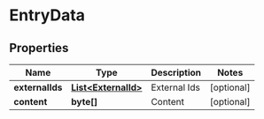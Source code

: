 
# EntryData

## Properties
Name | Type | Description | Notes
------------ | ------------- | ------------- | -------------
**externalIds** | [**List&lt;ExternalId&gt;**](ExternalId.md) | External Ids |  [optional]
**content** | **byte[]** | Content |  [optional]



